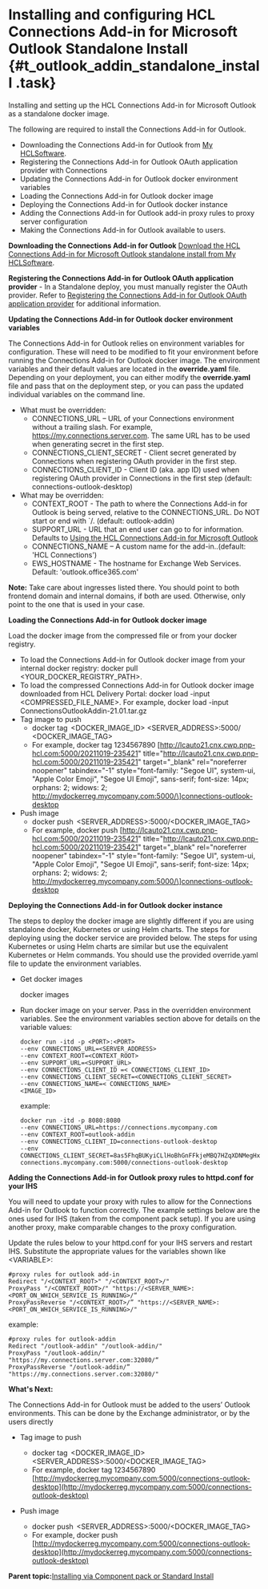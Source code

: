 # Installing and configuring HCL Connections Add-in for Microsoft Outlook Standalone Install {#t_outlook_addin_standalone_install .task}

Installing and setting up the HCL Connections Add-in for Microsoft Outlook as a standalone docker image.

The following are required to install the Connections Add-in for Outlook.

-   Downloading the Connections Add-in for Outlook from [My HCLSoftware](https://my.hcltechsw.com/).
-   Registering the Connections Add-in for Outlook OAuth application provider with Connections
-   Updating the Connections Add-in for Outlook docker environment variables
-   Loading the Connections Add-in for Outlook docker image
-   Deploying the Connections Add-in for Outlook docker instance
-   Adding the Connections Add-in for Outlook add-in proxy rules to proxy server configuration
-   Making the Connections Add-in for Outlook available to users.

**Downloading the Connections Add-in for Outlook** [Download the HCL Connections Add-in for Microsoft Outlook standalone install from My HCLSoftware](https://support.hcltechsw.com/csm?id=kb_article&sysparm_article=KB0085519&sys_kb_id=ecb956cedbb86014a45ad9fcd39619a8).

**Registering the Connections Add-in for Outlook OAuth application provider** - In a Standalone deploy, you must manually register the OAuth provider. Refer to [Registering the Connections Add-in for Outlook OAuth application provider](https://help.hcltechsw.com/connections/v7/admin/install/cp_3p_outlook_addin_oauth.html) for additional information.

**Updating the Connections Add-in for Outlook docker environment variables**

The Connections Add-in for Outlook relies on environment variables for configuration. These will need to be modified to fit your environment before running the Connections Add-in for Outlook docker image. The environment variables and their default values are located in the **override.yaml** file. Depending on your deployment, you can either modify the **override.yaml** file and pass that on the deployment step, or you can pass the updated individual variables on the command line.

-   What must be overridden:
    -   CONNECTIONS\_URL – URL of your Connections environment without a trailing slash. For example, https://my.connections.server.com. The same URL has to be used when generating secret in the first step.
    -   CONNECTIONS\_CLIENT\_SECRET - Client secret generated by Connections when registering OAuth provider in the first step.
    -   CONNECTIONS\_CLIENT\_ID - Client ID \(aka. app ID\) used when registering OAuth provider in Connections in the first step \(default: connections-outlook-desktop\)
-   What may be overridden:
    -   CONTEXT\_ROOT - The path to where the Connections Add-in for Outlook is being served, relative to the CONNECTIONS\_URL. Do NOT start or end with \`/. \(default: outlook-addin\)
    -   SUPPORT\_URL - URL that an end user can go to for information. Defaults to [Using the HCL Connections Add-in for Microsoft Outlook](https://help.hcltechsw.com/connections/v7/connectors/enduser/c_ms_plugins_add_in_outlook.html)
    -   CONNECTIONS\_NAME – A custom name for the add-in..\(default: 'HCL Connections'\)
    -   EWS\_HOSTNAME - The hostname for Exchange Web Services. Default: 'outlook.office365.com'

**Note:** Take care about ingresses listed there. You should point to both frontend domain and internal domains, if both are used. Otherwise, only point to the one that is used in your case.

**Loading the Connections Add-in for Outlook docker image**

Load the docker image from the compressed file or from your docker registry.

-   To load the Connections Add-in for Outlook docker image from your internal docker registry: docker pull <YOUR\_DOCKER\_REGISTRY\_PATH\>.
-   To load the compressed Connections Add-in for Outlook docker image downloaded from HCL Delivery Portal: docker load -input <COMPRESSED\_FILE\_NAME\>. For example, docker load -input ConnectionsOutlookAddin-21.01.tar.gz
-   Tag image to push
    -   docker tag  <DOCKER\_IMAGE\_ID\> <SERVER\_ADDRESS\>:5000/ <DOCKER\_IMAGE\_TAG\>
    -   For example, docker tag 1234567890 \[http://lcauto21.cnx.cwp.pnp-hcl.com:5000/20211019-235421" title="http://lcauto21.cnx.cwp.pnp-hcl.com:5000/20211019-235421" target="\_blank" rel="noreferrer noopener" tabindex="-1" style="font-family: "Segoe UI", system-ui, "Apple Color Emoji", "Segoe UI Emoji", sans-serif; font-size: 14px; orphans: 2; widows: 2; http://mydockerreg.mycompany.com:5000/\]connections-outlook-desktop
-   Push image
    -   docker push  <SERVER\_ADDRESS\>:5000/<DOCKER\_IMAGE\_TAG\>
    -   For example, docker push \[http://lcauto21.cnx.cwp.pnp-hcl.com:5000/20211019-235421" title="http://lcauto21.cnx.cwp.pnp-hcl.com:5000/20211019-235421" target="\_blank" rel="noreferrer noopener" tabindex="-1" style="font-family: "Segoe UI", system-ui, "Apple Color Emoji", "Segoe UI Emoji", sans-serif; font-size: 14px; orphans: 2; widows: 2; http://mydockerreg.mycompany.com:5000/\]connections-outlook-desktop

**Deploying the Connections Add-in for Outlook docker instance**

The steps to deploy the docker image are slightly different if you are using standalone docker, Kubernetes or using Helm charts. The steps for deploying using the docker service are provided below. The steps for using Kubernetes or using Helm charts are similar but use the equivalent Kubernetes or Helm commands. You should use the provided override.yaml file to update the environment variables.

-   Get docker images 

    docker images

-   Run docker image on your server. Pass in the overridden environment variables. See the environment variables section above for details on the variable values:

    ```
    docker run -itd -p <PORT>:<PORT> 
    --env CONNECTIONS_URL=<SERVER_ADDRESS> 
    --env CONTEXT_ROOT=<CONTEXT_ROOT> 
    --env SUPPORT_URL=<SUPPORT_URL> 
    --env CONNECTIONS_CLIENT_ID =< CONNECTIONS_CLIENT_ID>
    --env CONNECTIONS_CLIENT_SECRET=<CONNECTIONS_CLIENT_SECRET> 
    --env CONNECTIONS_NAME=< CONNECTIONS_NAME> 
    <IMAGE_ID> 
    ```

    example:

    ```
    docker run -itd -p 8080:8080 
    --env CONNECTIONS_URL=https://connections.mycompany.com 
    --env CONTEXT_ROOT=outlook-addin 
    --env CONNECTIONS_CLIENT_ID=connections-outlook-desktop 
    --env CONNECTIONS_CLIENT_SECRET=8as5FhqBUKyiCLlHoBhGnFFkjeMBQ7HZqXDNMegHxLLchsofahBJK8ZBWlJo 
    connections.mycompany.com:5000/connections-outlook-desktop
    ```


**Adding the Connections Add-in for Outlook proxy rules to httpd.conf for your IHS**

You will need to update your proxy with rules to allow for the Connections Add-in for Outlook to function correctly. The example settings below are the ones used for IHS \(taken from the component pack setup\). If you are using another proxy, make comparable changes to the proxy configuration.

Update the rules below to your httpd.conf for your IHS servers and restart IHS. Substitute the appropriate values for the variables shown like <VARIABLE\>:

```
#proxy rules for outlook add-in
Redirect "/<CONTEXT_ROOT>" "/<CONTEXT_ROOT>/" 
ProxyPass "/<CONTEXT_ROOT>/" "https://<SERVER_NAME>:<PORT_ON_WHICH_SERVICE_IS_RUNNING>/“ 
ProxyPassReverse "/<CONTEXT_ROOT>/” "https://<SERVER_NAME>:<PORT_ON_WHICH_SERVICE_IS_RUNNING>/"  

```

example:

```
#proxy rules for outlook-addin	
Redirect "/outlook-addin" "/outlook-addin/" 
ProxyPass "/outlook-addin/" "https://my.connections.server.com:32080/“ 
ProxyPassReverse "/outlook-addin/” "https://my.connections.server.com:32080/"
```

**What's Next:**

The Connections Add-in for Outlook must be added to the users’ Outlook environments. This can be done by the Exchange administrator, or by the users directly

-   Tag image to push
    -   docker tag  <DOCKER\_IMAGE\_ID\> <SERVER\_ADDRESS\>:5000/<DOCKER\_IMAGE\_TAG\>
    -   For example, docker tag 1234567890 [http://mydockerreg.mycompany.com:5000/connections-outlook-desktop](http://mydockerreg.mycompany.com:5000/connections-outlook-desktop)

-   Push image
    -   docker push  <SERVER\_ADDRESS\>:5000/<DOCKER\_IMAGE\_TAG\>
    -   For example, docker push [http://mydockerreg.mycompany.com:5000/connections-outlook-desktop](http://mydockerreg.mycompany.com:5000/connections-outlook-desktop)

**Parent topic:**[Installing via Component pack or Standard Install](../../connectors/admin/c_outlook_addin_installing.md)

